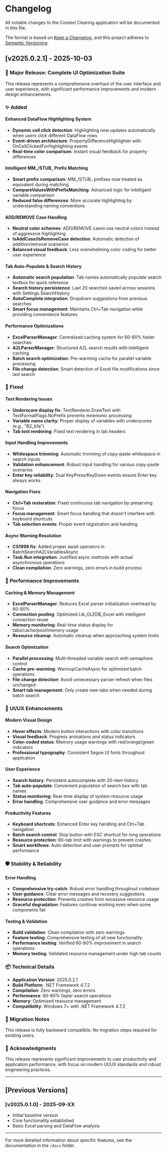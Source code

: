 # Changelog

All notable changes to the Context Clearing application will be documented in this file.

The format is based on [Keep a Changelog](https://keepachangelog.com/en/1.0.0/),
and this project adheres to [Semantic Versioning](https://semver.org/spec/v2.0.0.html).

## [v2025.0.2.1] - 2025-10-03

### 🎉 Major Release: Complete UI Optimization Suite

This release represents a comprehensive overhaul of the user interface and user experience, with significant performance improvements and modern design enhancements.

### ✨ Added

#### Enhanced DataFlow Highlighting System
- **Dynamic cell click detection**: Highlighting now updates automatically when users click different DataFlow rows
- **Event-driven architecture**: PropertyDifferenceHighlighter with OnCellClickedForHighlighting events
- **Real-time color comparison**: Instant visual feedback for property differences

#### Intelligent MM_/STUB_ Prefix Matching
- **Smart prefix comparison**: MM_/STUB_ prefixes now treated as equivalent during matching
- **CompareValuesWithPrefixMatching**: Advanced logic for intelligent variable comparison
- **Reduced false differences**: More accurate highlighting by understanding naming conventions

#### ADD/REMOVE Case Handling
- **Neutral color schemes**: ADD/REMOVE cases use neutral colors instead of aggressive highlighting
- **IsAddCase/IsRemoveCase detection**: Automatic detection of addition/removal scenarios
- **Balanced visual feedback**: Less overwhelming color coding for better user experience

#### Tab Auto-Populate & Search History
- **Automatic search population**: Tab names automatically populate search textbox for quick reference
- **Search history persistence**: Last 20 searches saved across sessions with Settings.SearchHistory
- **AutoComplete integration**: Dropdown suggestions from previous searches
- **Smart focus management**: Maintains Ctrl+Tab navigation while providing convenience features

#### Performance Optimizations
- **ExcelParserManager**: Centralized caching system for 60-80% faster searches
- **A2LParserManager**: Structured A2L search results with intelligent caching
- **Batch search optimization**: Pre-warming cache for parallel variable processing
- **File change detection**: Smart detection of Excel file modifications since last search

### 🔧 Fixed

#### Text Rendering Issues
- **Underscore display fix**: TextRenderer.DrawText with TextFormatFlags.NoPrefix prevents mnemonic processing
- **Variable name clarity**: Proper display of variables with underscores (e.g., "B2_b1a")
- **Tab text rendering**: Fixed text rendering in tab headers

#### Input Handling Improvements
- **Whitespace trimming**: Automatic trimming of copy-paste whitespace in search inputs
- **Validation enhancement**: Robust input handling for various copy-paste scenarios
- **Enter key reliability**: Dual KeyPress/KeyDown events ensure Enter key always works

#### Navigation Fixes
- **Ctrl+Tab restoration**: Fixed continuous tab navigation by preserving focus
- **Focus management**: Smart focus handling that doesn't interfere with keyboard shortcuts
- **Tab selection events**: Proper event registration and handling

#### Async Warning Resolution
- **CS1998 fix**: Added proper await operators in BatchSearchA2LVariablesAsync
- **Task.Run integration**: Justified async methods with actual asynchronous operations
- **Clean compilation**: Zero warnings, zero errors in build process

### 🚀 Performance Improvements

#### Caching & Memory Management
- **ExcelParserManager**: Reduces Excel parser initialization overhead by 60-80%
- **Connection pooling**: Optimized Lib_OLEDB_Excel with intelligent connection reuse
- **Memory monitoring**: Real-time status display for tabs/cache/pool/memory usage
- **Resource cleanup**: Automatic cleanup when approaching system limits

#### Search Optimization
- **Parallel processing**: Multi-threaded variable search with semaphore control
- **Cache pre-warming**: WarmupCacheAsync for optimized batch operations
- **File change detection**: Avoid unnecessary parser refresh when files unchanged
- **Smart tab management**: Only create new tabs when needed during batch search

### 🎨 UI/UX Enhancements

#### Modern Visual Design
- **Hover effects**: Modern button interactions with color transitions
- **Visual feedback**: Progress animations and status indicators
- **Color-coded status**: Memory usage warnings with red/orange/green indicators
- **Professional typography**: Consistent Segoe UI fonts throughout application

#### User Experience
- **Search history**: Persistent autocomplete with 20-item history
- **Tab auto-populate**: Convenient population of search box with tab names
- **Status monitoring**: Real-time display of system resource usage
- **Error handling**: Comprehensive user guidance and error messages

#### Productivity Features
- **Keyboard shortcuts**: Enhanced Enter key handling and Ctrl+Tab navigation
- **Batch search control**: Stop button with ESC shortcut for long operations
- **Resource protection**: 60-tab limit with warnings to prevent crashes
- **Smart workflows**: Auto-detection and user prompts for optimal performance

### 🛡️ Stability & Reliability

#### Error Handling
- **Comprehensive try-catch**: Robust error handling throughout codebase
- **User guidance**: Clear error messages and recovery suggestions
- **Resource protection**: Prevents crashes from excessive resource usage
- **Graceful degradation**: Features continue working even when some components fail

#### Testing & Validation
- **Build validation**: Clean compilation with zero warnings
- **Feature testing**: Comprehensive testing of all new functionality
- **Performance testing**: Verified 60-80% improvement in search operations
- **Memory testing**: Validated resource management under high tab counts

### 📦 Technical Details

- **Application Version**: 2025.0.2.1
- **Build Platform**: .NET Framework 4.7.2
- **Compilation**: Zero warnings, zero errors
- **Performance**: 60-80% faster search operations
- **Memory**: Optimized resource management
- **Compatibility**: Windows 7+ with .NET Framework 4.7.2

### 🔄 Migration Notes

This release is fully backward compatible. No migration steps required for existing users.

### 🙏 Acknowledgments

This release represents significant improvements to user productivity and application performance, with focus on modern UI/UX standards and robust engineering practices.

---

## [Previous Versions]

### [v2025.0.1.0] - 2025-09-XX
- Initial baseline version
- Core functionality established
- Basic Excel parsing and DataFlow analysis

---

For more detailed information about specific features, see the documentation in the `/docs` folder.

